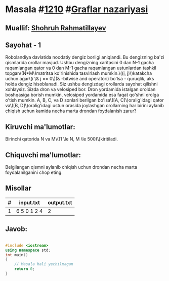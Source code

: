 
<h1>Masala #<a href="https://robocontest.uz/tasks/1210">1210</a> #<a href="https://robocontest.uz/tasks?category=15">Graflar nazariyasi</a></h1>
<h2> Muallif: <a href="https://robocontest.uz/profile/rshohruh">Shohruh Rahmatillayev</a></h2>
<h2>Sayohat - 1</h2>
<p>Robolandiya davlatida noodatiy dengiz borligi aniqlandi. Bu dengizning ba'zi qismlarida orollar mavjud. Ushbu dengizning xaritasini 0 dan N-1 gacha raqamlangan qator va 0 dan M-1 gacha raqamlangan ustunlardan tashkil topgan\(N*M\)matritsa ko'rinishida tasvirlash mumkin.\((i, j)\)katakcha uchun agar\(i \& j == 0\)(& -bitwise and operatori) bo'lsa - quruqlik, aks holda dengiz hisoblanadi.
Siz ushbu dengizdagi orollarda sayohat qilishni xohlaysiz. Sizda dron va velosiped bor. Dron yordamida istalgan oroldan boshqasiga borish mumkin, velosiped yordamida esa faqat qo'shni orolga o'tish mumkin.
A, B, C, va D sonlari berilgan bo'lsa\([A, C]\)oralig'idagi qator va\([B, D]\)oralig'idagi ustun orasida joylashgan orollarning har birini aylanib chiqish uchun kamida necha marta drondan foydalanish zarur?</p>
<h2>Kiruvchi ma'lumotlar:</h2>
<p>Birinchi qatorida N va M\((1 \le N, M \le 500)\)kiritiladi.</p>
<h2>Chiquvchi ma'lumotlar:</h2>
<p>Belgilangan qismni aylanib chiqish uchun drondan necha marta foydalanilganini chop eting.</p>
<h2>Misollar</h2>
<table>
    <thead>
        <tr>
            <th>#</th>
            <th>input.txt</th>
            <th>output.txt</th>
        </tr>
    </thead>
    <tbody>
            <tr>
                <td>1</td>
                <td>6 5
0 1 2 4</td>
                <td>2</td>
            </tr>
    </tbody>
    </table>
    
<h2>Javob:</h2>

######
```cpp
#include <iostream>
using namespace std;
int main()
{
    // Masala hali yechilmagan
    return 0;
}
```
